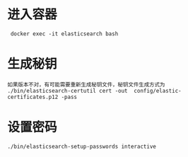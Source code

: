 # 进入容器

```
 docker exec -it elasticsearch bash

```

 # 生成秘钥

```
如果版本不对，有可能需要重新生成秘钥文件，秘钥文件生成方式为
./bin/elasticsearch-certutil cert -out  config/elastic-certificates.p12 -pass
```

 # 设置密码
 
```
./bin/elasticsearch-setup-passwords interactive
```


